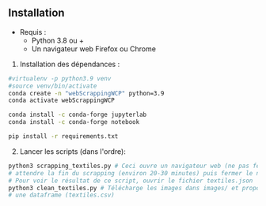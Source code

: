 ## Installation

* Requis : 
  - Python 3.8 ou +
  - Un navigateur web Firefox ou Chrome

1. Installation des dépendances :

```bash
#virtualenv -p python3.9 venv
#source venv/bin/activate
conda create -n "webScrappingWCP" python=3.9
conda activate webScrappingWCP

conda install -c conda-forge jupyterlab
conda install -c conda-forge notebook

pip install -r requirements.txt
```

2. Lancer les scripts (dans l'ordre):

```bash
python3 scrapping_textiles.py # Ceci ouvre un navigateur web (ne pas fermer), 
# attendre la fin du scrapping (environ 20-30 minutes) puis fermer le navigateur
# Pour voir le résultat de ce script, ouvrir le fichier textiles.json
python3 clean_textiles.py # Télécharge les images dans images/ et proposition de nettoyage des données dans 
# une dataframe (textiles.csv)
```